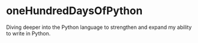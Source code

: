 # oneHundredDaysOfPython
Diving deeper into the Python language to strengthen and expand my ability to write in Python.
